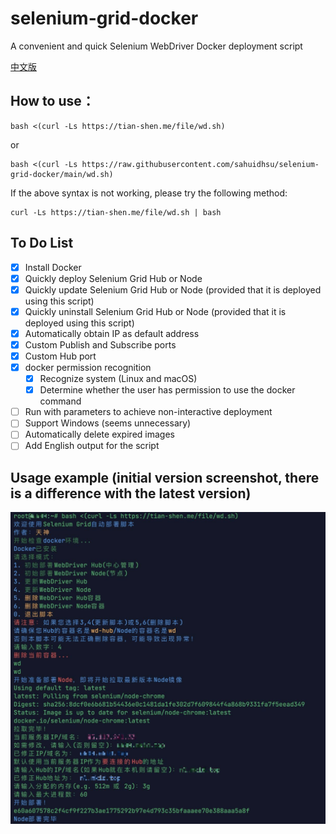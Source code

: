 # selenium-grid-docker
A convenient and quick Selenium WebDriver Docker deployment script

[中文版](README.md)

## How to use：
```shell
bash <(curl -Ls https://tian-shen.me/file/wd.sh)
```
or
```shell
bash <(curl -Ls https://raw.githubusercontent.com/sahuidhsu/selenium-grid-docker/main/wd.sh)
```
If the above syntax is not working, please try the following method:
```shell
curl -Ls https://tian-shen.me/file/wd.sh | bash
```

## To Do List
- [x] Install Docker
- [x] Quickly deploy Selenium Grid Hub or Node
- [x] Quickly update Selenium Grid Hub or Node (provided that it is deployed using this script)
- [x] Quickly uninstall Selenium Grid Hub or Node (provided that it is deployed using this script)
- [x] Automatically obtain IP as default address
- [x] Custom Publish and Subscribe ports
- [x] Custom Hub port
- [x] docker permission recognition
  - [x] Recognize system (Linux and macOS)
  - [x] Determine whether the user has permission to use the docker command
- [ ] Run with parameters to achieve non-interactive deployment
- [ ] Support Windows (seems unnecessary)
- [ ] Automatically delete expired images
- [ ] Add English output for the script

## Usage example (initial version screenshot, there is a difference with the latest version)

![Usage example display image](wd-demo.png "Usage example")